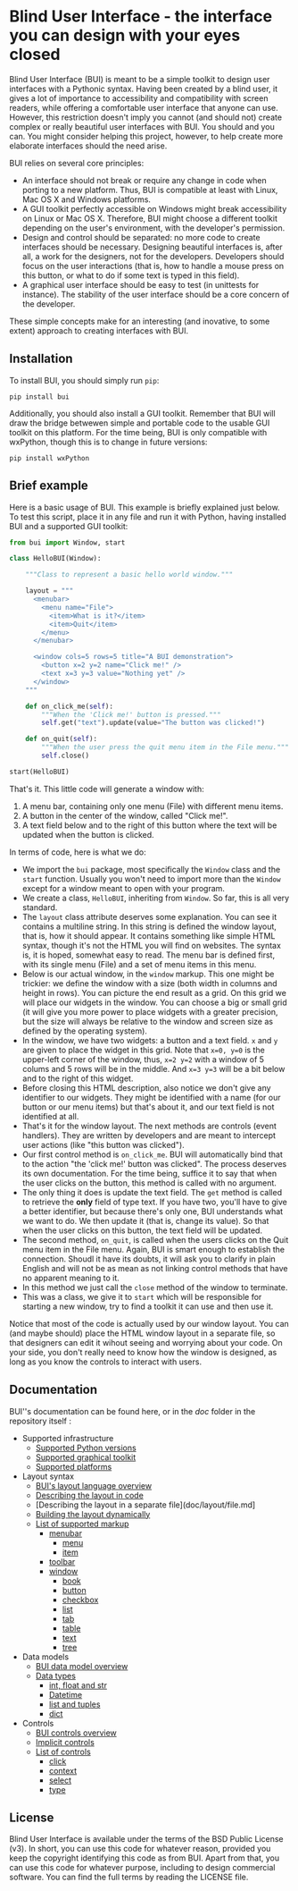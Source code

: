 # Blind User Interface - the interface you can design with your eyes closed

Blind User Interface (BUI) is meant to be a simple toolkit to design user interfaces with a Pythonic syntax.  Having been created by a blind user, it gives a lot of importance to accessibility and compatibility with screen readers, while offering a comfortable user interface that anyone can use.  However, this restriction doesn't imply you cannot (and should not) create complex or really beautiful user interfaces with BUI.  You should and you can.  You might consider helping this project, however, to help create more elaborate interfaces should the need arise.

BUI relies on several core principles:

- An interface should not break or require any change in code when porting to a new platform.  Thus, BUI is compatible at least with Linux, Mac OS X and Windows platforms.
- A GUI toolkit perfectly accessible on Windows might break accessibility on Linux or Mac OS X.  Therefore, BUI might choose a different toolkit depending on the user's environment, with the developer's permission.
- Design and control should be separated: no more code to create interfaces should be necessary.  Designing beautiful interfaces is, after all, a work for the designers, not for the developers.  Developers should focus on the user interactions (that is, how to handle a mouse press on this button, or what to do if some text is typed in this field).
- A graphical user interface should be easy to test (in unittests for instance).  The stability of the user interface should be a core concern of the developer.

These simple concepts make for an interesting (and inovative, to some extent) approach to creating interfaces with BUI.

## Installation

To install BUI, you should simply run `pip`:

    pip install bui

Additionally, you should also install a GUI toolkit.  Remember that BUI will draw the bridge betwewen simple and portable code to the usable GUI toolkit on this platform.  For the time being, BUI is only compatible with wxPython, though this is to change in future versions:

    pip install wxPython

## Brief example

Here is a basic usage of BUI.  This example is briefly explained just below.  To test this script, place it in any file and run it with Python, having installed BUI and a supported GUI toolkit:

```python
from bui import Window, start

class HelloBUI(Window):

    """Class to represent a basic hello world window."""

    layout = """
      <menubar>
        <menu name="File">
          <item>What is it?</item>
          <item>Quit</item>
        </menu>
      </menubar>

      <window cols=5 rows=5 title="A BUI demonstration">
        <button x=2 y=2 name="Click me!" />
        <text x=3 y=3 value="Nothing yet" />
      </window>
    """

    def on_click_me(self):
        """When the 'Click me!' button is pressed."""
        self.get("text").update(value="The button was clicked!")

    def on_quit(self):
        """When the user press the quit menu item in the File menu."""
        self.close()

start(HelloBUI)
```

That's it.  This little code will generate a window with:

1. A menu bar, containing only one menu (File) with different menu items.
2. A button in the center of the window, called "Click me!".
3. A text field below and to the right of this button where the text will be updated when the button is clicked.

In terms of code, here is what we do:

- We import the `bui` package, most specifically the `Window` class and the `start` function.  Usually you won't need to import more than the `Window` except for a window meant to open with your program.
- We create a class, `HelloBUI`, inheriting from `Window`.  So far, this is all very standard.
- The `layout` class attribute deserves some explanation.  You can see it contains a multiline string.  In this string is defined the window layout, that is, how it should appear.  It contains something like simple HTML syntax, though it's not the HTML you will find on websites.  The syntax is, it is hoped, somewhat easy to read.  The menu bar is defined first, with its single menu (File) and a set of menu items in this menu.
- Below is our actual window, in the `window` markup.  This one might be trickier: we define the window with a size (both width in columns and height in rows).  You can picture the end result as a grid.  On this grid we will place our widgets in the window.  You can choose a big or small grid (it will give you more power to place widgets with a greater precision, but the size will always be relative to the window and screen size as defined by the operating system).
- In the window, we have two widgets: a button and a text field.  `x` and `y` are given to place the widget in this grid.  Note that `x=0, y=0` is the upper-left corner of the window, thus, `x=2 y=2` with a window of 5 colums and 5 rows will be in the middle.  And `x=3 y=3` will be a bit below and to the right of this widget.
- Before closing this HTML description, also notice we don't give any identifier to our widgets.  They might be identified with a name (for our button or our menu items) but that's about it, and our text field is not identified at all.
- That's it for the window layout.  The next methods are controls (event handlers).  They are written by developers and are meant to intercept user actions (like "this button was clicked").
- Our first control method is `on_click_me`.  BUI will automatically bind that to the action "the 'click me!' button was clicked".  The process deserves its own documentation.  For the time being, suffice it to say that when the user clicks on the button, this method is called with no argument.
- The only thing it does is update the text field.  The `get` method is called to retrieve the **only** field of type text.  If you have two, you'll have to give a better identifier, but because there's only one, BUI understands what we want to do.  We then update it (that is, change its value).  So that when the user clicks on this button, the text field will be updated.
- The second method, `on_quit`, is called when the users clicks on the Quit menu item in the File menu.  Again, BUI is smart enough to establish the connection.  Shoudl it have its doubts, it will ask you to clarify in plain English and will not be as mean as not linking control methods that have no apparent meaning to it.
- In this method we just call the `close` method of the window to terminate.
- This was a class, we give it to `start` which will be responsible for starting a new window, try to find a toolkit it can use and then use it.

Notice that most of the code is actually used by our window layout.  You can (and maybe should) place the HTML window layout in a separate file, so that designers can edit it wihout seeing and worrying about your code.  On your side, you don't really need to know how the window is designed, as long as you know the controls to interact with users.

## Documentation

BUI''s documentation can be found here, or in the *doc* folder in the repository itself :

- Supported infrastructure
  - [Supported Python versions](doc/support/python.md)
  - [Supported graphical toolkit](doc/support/gui.md)
  - [Supported platforms](doc/support/platform.md)
- Layout syntax
  - [BUI's layout language overview](doc/layout/overview.md)
  - [Describing the layout in code](doc/layout/code.md)
  - [Describing the layout in a separate file](doc/layout/file.md]
  - [Building the layout dynamically](doc/layout/dynamic.md)
  - [List of supported markup](doc/layout/markup/index.md)
    - [menubar](doc/layout/markup/menubar.md)
      - [menu](doc/layout/markup/menu.md)
      - [item](doc/layout/markup/item.md)
    - [toolbar](doc/layout/markup/toolbar.md)
    - [window](doc/layout/markup/window.md)
      - [book](doc/layout/markup/book.md)
      - [button](doc/layout/markup/button.md)
      - [checkbox](doc/layout/markup/checkbox.md)
      - [list](doc/layout/markup/list.md)
      - [tab](doc/layout/markup/tab.md)
      - [table](doc/layout/markup/table.md)
      - [text](doc/layout/markup/text.md)
      - [tree](doc/layout/markup/tree.md)
- Data models
  - [BUI data model overview](doc/data/overview.md)
  - [Data types](doc/data/types.md)
    - [int, float and str](doc/data/int-float-str.md)
    - [Datetime](doc/data/datetime.md)
    - [list and tuples](doc/data/list-tuples.md)
    - [dict](doc/data/dict.md)
- Controls
  - [BUI controls overview](doc/control/overview.md)
  - [Implicit controls](doc/control/implicit.md)
  - [List of controls](doc/control/list.md)
    - [click](doc/control/click.md)
    - [context](doc/control/context.md)
    - [select](doc/control/select.md)
    - [type](doc/control/type.md)

## License

Blind User Interface is available under the terms of the BSD Public License (v3).  In short, you can use this code for whatever reason, provided you keep the copyright identifying this code as from BUI.  Apart from that, you can use this code for whatever purpose, including to design commercial software.  You can find the full terms by reading the LICENSE file.
